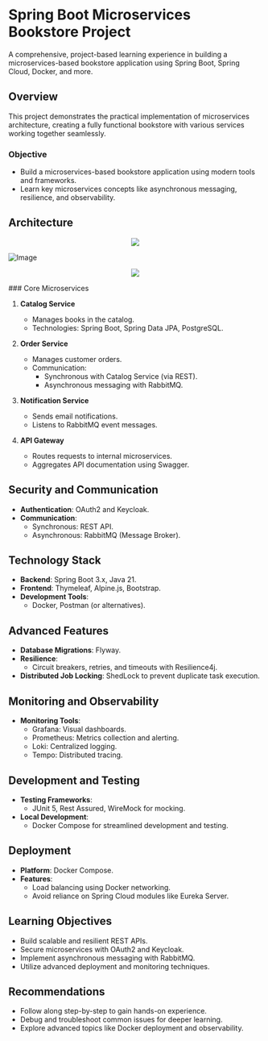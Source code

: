 # Spring Boot Microservices Bookstore Project

A comprehensive, project-based learning experience in building a microservices-based bookstore application using Spring Boot, Spring Cloud, Docker, and more.

## Overview

This project demonstrates the practical implementation of microservices architecture, creating a fully functional bookstore with various services working together seamlessly.

### Objective

- Build a microservices-based bookstore application using modern tools and frameworks.
- Learn key microservices concepts like asynchronous messaging, resilience, and observability.

## Architecture
<p  align="center">
<img src="https://user-images.githubusercontent.com/73097560/115834477-dbab4500-a447-11eb-908a-139a6edaec5c.gif">             
<p>

![Image](https://github.com/user-attachments/assets/2cc4a081-b368-472b-b83a-0798b0dc5dd2)


<p  align="center">
<img src="https://user-images.githubusercontent.com/73097560/115834477-dbab4500-a447-11eb-908a-139a6edaec5c.gif">             
<p>
### Core Microservices

1. **Catalog Service**
   - Manages books in the catalog.
   - Technologies: Spring Boot, Spring Data JPA, PostgreSQL.

2. **Order Service**
   - Manages customer orders.
   - Communication:
     - Synchronous with Catalog Service (via REST).
     - Asynchronous messaging with RabbitMQ.

3. **Notification Service**
   - Sends email notifications.
   - Listens to RabbitMQ event messages.

4. **API Gateway**
   - Routes requests to internal microservices.
   - Aggregates API documentation using Swagger.

## Security and Communication

- **Authentication**: OAuth2 and Keycloak.
- **Communication**:
  - Synchronous: REST API.
  - Asynchronous: RabbitMQ (Message Broker).

## Technology Stack

- **Backend**: Spring Boot 3.x, Java 21.
- **Frontend**: Thymeleaf, Alpine.js, Bootstrap.
- **Development Tools**:
  - Docker, Postman (or alternatives).

## Advanced Features

- **Database Migrations**: Flyway.
- **Resilience**:
  - Circuit breakers, retries, and timeouts with Resilience4j.
- **Distributed Job Locking**: ShedLock to prevent duplicate task execution.

## Monitoring and Observability

- **Monitoring Tools**:
  - Grafana: Visual dashboards.
  - Prometheus: Metrics collection and alerting.
  - Loki: Centralized logging.
  - Tempo: Distributed tracing.

## Development and Testing

- **Testing Frameworks**:
  - JUnit 5, Rest Assured, WireMock for mocking.
- **Local Development**:
  - Docker Compose for streamlined development and testing.

## Deployment

- **Platform**: Docker Compose.
- **Features**:
  - Load balancing using Docker networking.
  - Avoid reliance on Spring Cloud modules like Eureka Server.

## Learning Objectives

- Build scalable and resilient REST APIs.
- Secure microservices with OAuth2 and Keycloak.
- Implement asynchronous messaging with RabbitMQ.
- Utilize advanced deployment and monitoring techniques.

## Recommendations

- Follow along step-by-step to gain hands-on experience.
- Debug and troubleshoot common issues for deeper learning.
- Explore advanced topics like Docker deployment and observability.
